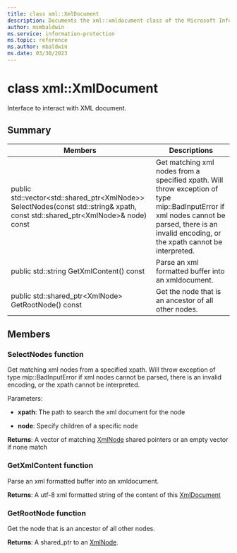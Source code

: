 ```yaml
---
title: class xml::XmlDocument 
description: Documents the xml::xmldocument class of the Microsoft Information Protection (MIP) SDK.
author: msmbaldwin
ms.service: information-protection
ms.topic: reference
ms.author: mbaldwin
ms.date: 03/30/2023
---
```


# class xml::XmlDocument 
Interface to interact with XML document.
  
## Summary
 Members                        | Descriptions                                
--------------------------------|---------------------------------------------
public std::vector&lt;std::shared_ptr&lt;XmlNode&gt;&gt; SelectNodes(const std::string& xpath, const std::shared_ptr&lt;XmlNode&gt;& node) const  |  Get matching xml nodes from a specified xpath. Will throw exception of type mip::BadInputError if xml nodes cannot be parsed, there is an invalid encoding, or the xpath cannot be interpreted.
public std::string GetXmlContent() const  |  Parse an xml formatted buffer into an xmldocument.
public std::shared_ptr&lt;XmlNode&gt; GetRootNode() const  |  Get the node that is an ancestor of all other nodes.
  
## Members
  
### SelectNodes function
Get matching xml nodes from a specified xpath. Will throw exception of type mip::BadInputError if xml nodes cannot be parsed, there is an invalid encoding, or the xpath cannot be interpreted.

Parameters:  
* **xpath**: The path to search the xml document for the node 


* **node**: Specify children of a specific node



  
**Returns**: A vector of matching [XmlNode](#classxml_1_1_xml_node) shared pointers or an empty vector if none match
  
### GetXmlContent function
Parse an xml formatted buffer into an xmldocument.

  
**Returns**: A utf-8 xml formatted string of the content of this [XmlDocument](class_mip_xml_xmldocument.md)
  
### GetRootNode function
Get the node that is an ancestor of all other nodes.

  
**Returns**: A shared_ptr to an [XmlNode](class_mip_xml_xmlnode.md).